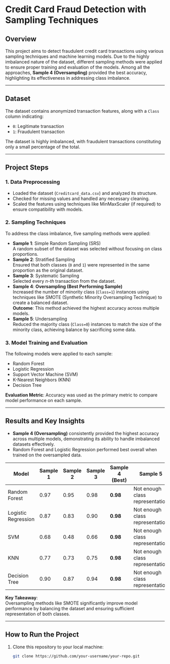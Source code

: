 # Credit Card Fraud Detection with Sampling Techniques

## Overview
This project aims to detect fraudulent credit card transactions using various sampling techniques and machine learning models. Due to the highly imbalanced nature of the dataset, different sampling methods were applied to ensure proper training and evaluation of the models. Among all the approaches, **Sample 4 (Oversampling)** provided the best accuracy, highlighting its effectiveness in addressing class imbalance.

---

## Dataset
The dataset contains anonymized transaction features, along with a `Class` column indicating:
- `0`: Legitimate transaction  
- `1`: Fraudulent transaction  

The dataset is highly imbalanced, with fraudulent transactions constituting only a small percentage of the total.

---

## Project Steps

### 1. **Data Preprocessing**
   - Loaded the dataset (`Creditcard_data.csv`) and analyzed its structure.
   - Checked for missing values and handled any necessary cleaning.
   - Scaled the features using techniques like MinMaxScaler (if required) to ensure compatibility with models.

### 2. **Sampling Techniques**
   To address the class imbalance, five sampling methods were applied:
   - **Sample 1**: Simple Random Sampling (SRS)  
     A random subset of the dataset was selected without focusing on class proportions.
   - **Sample 2**: Stratified Sampling  
     Ensured that both classes (`0` and `1`) were represented in the same proportion as the original dataset.
   - **Sample 3**: Systematic Sampling  
     Selected every *n-th* transaction from the dataset.
   - **Sample 4**: **Oversampling (Best Performing Sample)**  
     Increased the number of minority class (`Class=1`) instances using techniques like SMOTE (Synthetic Minority Oversampling Technique) to create a balanced dataset.  
     **Outcome**: This method achieved the highest accuracy across multiple models.
   - **Sample 5**: Undersampling  
     Reduced the majority class (`Class=0`) instances to match the size of the minority class, achieving balance by sacrificing some data.

### 3. **Model Training and Evaluation**
   The following models were applied to each sample:
   - Random Forest
   - Logistic Regression
   - Support Vector Machine (SVM)
   - K-Nearest Neighbors (KNN)
   - Decision Tree

   **Evaluation Metric**: Accuracy was used as the primary metric to compare model performance on each sample.

---

## Results and Key Insights

- **Sample 4 (Oversampling)** consistently provided the highest accuracy across multiple models, demonstrating its ability to handle imbalanced datasets effectively.
- Random Forest and Logistic Regression performed best overall when trained on the oversampled data.

| Model               | Sample 1 | Sample 2 | Sample 3 | **Sample 4 (Best)** | Sample 5 |
|---------------------|----------|----------|----------|---------------------|----------|
| Random Forest       | 0.97     | 0.95     | 0.98     | **0.98**            | Not enough class representation    |
| Logistic Regression | 0.87     | 0.83     | 0.90     | **0.98**            | Not enough class representation    |
| SVM                 | 0.68     | 0.48     | 0.66     | **0.98**            | Not enough class representation    |
| KNN                 | 0.77     | 0.73     | 0.75     | **0.98**            | Not enough class representation    |
| Decision Tree       | 0.90     | 0.87     | 0.94     | **0.98**            | Not enough class representation    |

**Key Takeaway**:  
Oversampling methods like SMOTE significantly improve model performance by balancing the dataset and ensuring sufficient representation of both classes.

---

## How to Run the Project
1. Clone this repository to your local machine:
   ```bash
   git clone https://github.com/your-username/your-repo.git

